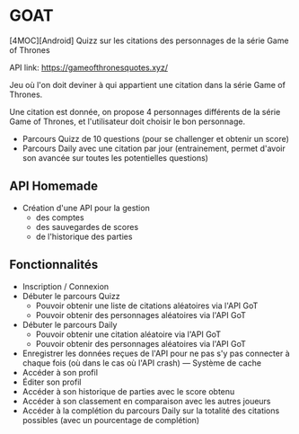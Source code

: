 # GOAT
[4MOC][Android] Quizz sur les citations des personnages de la série Game of Thrones

API link: https://gameofthronesquotes.xyz/

Jeu où l'on doit deviner à qui appartient une citation dans la série Game of Thrones.

Une citation est donnée, on propose 4 personnages différents de la série Game of Thrones, et
l'utilisateur doit choisir le bon personnage.

- Parcours Quizz de 10 questions (pour se challenger et obtenir un score)
- Parcours Daily avec une citation par jour (entrainement, permet d'avoir son avancée sur toutes les
  potentielles questions)

## API Homemade

- Création d'une API pour la gestion
    - des comptes
    - des sauvegardes de scores
    - de l'historique des parties

## Fonctionnalités

- Inscription / Connexion
- Débuter le parcours Quizz
    - Pouvoir obtenir une liste de citations aléatoires via l'API GoT
    - Pouvoir obtenir des personnages aléatoires via l'API GoT
- Débuter le parcours Daily
    - Pouvoir obtenir une citation aléatoire via l'API GoT
    - Pouvoir obtenir des personnages aléatoires via l'API GoT
- Enregistrer les données reçues de l'API pour ne pas s'y pas connecter à chaque fois (où dans le
  cas où l'API crash) — Système de cache
- Accéder à son profil
- Éditer son profil
- Accéder à son historique de parties avec le score obtenu
- Accéder à son classement en comparaison avec les autres joueurs
- Accéder à la complétion du parcours Daily sur la totalité des citations possibles (avec un
  pourcentage de complétion)
